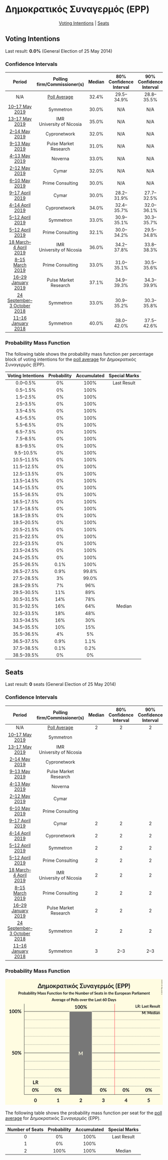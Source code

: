 # Δημοκρατικός Συναγερμός (EPP)

<p align="center"><a href="#voting-intentions">Voting Intentions</a> | <a href="#seats">Seats</a></p>

## Voting Intentions

Last result: **0.0%** (General Election of 25 May 2014)

### Confidence Intervals

| Period     | Polling firm/Commissioner(s) | Median | 80% Confidence Interval | 90% Confidence Interval | 95% Confidence Interval | 99% Confidence Interval |
|:----------:|:----------------:|:-----------:|:-----------------------:|:-----------------------:|:-----------------------:|:-----------------------:|
| N/A | [Poll Average](average.html) | 32.4% | 29.5–34.9% | 28.8–35.5% | 28.2–36.0% | 27.1–37.0% |
| [10–17 May 2019](2019-05-17-Symmetron.html) | Symmetron | 30.0% | N/A | N/A | N/A | N/A |
| [13–17 May 2019](2019-05-17-IMR.html) | IMR <br> University of Nicosia | 35.0% | N/A | N/A | N/A | N/A |
| [2–14 May 2019](2019-05-14-Cypronetwork.html) | Cypronetwork | 32.0% | N/A | N/A | N/A | N/A |
| [9–13 May 2019](2019-05-13-PulseMarketResearch.html) | Pulse Market Research | 31.0% | N/A | N/A | N/A | N/A |
| [4–13 May 2019](2019-05-13-Noverna.html) | Noverna | 33.0% | N/A | N/A | N/A | N/A |
| [2–12 May 2019](2019-05-12-Cymar.html) | Cymar | 32.0% | N/A | N/A | N/A | N/A |
| [6–10 May 2019](2019-05-10-PrimeConsulting.html) | Prime Consulting | 30.0% | N/A | N/A | N/A | N/A |
| [9–17 April 2019](2019-04-17-Cymar.html) | Cymar | 30.0% | 28.2–31.9% | 27.7–32.5% | 27.3–33.0% | 26.4–33.9% |
| [4–14 April 2019](2019-04-14-Cypronetwork.html) | Cypronetwork | 34.0% | 32.4–35.7% | 32.0–36.1% | 31.6–36.5% | 30.8–37.3% |
| [5–12 April 2019](2019-04-12-Symmetron.html) | Symmetron | 33.0% | 30.9–35.1% | 30.3–35.7% | 29.8–36.3% | 28.9–37.3% |
| [5–12 April 2019](2019-04-12-PrimeConsulting.html) | Prime Consulting | 32.1% | 30.0–34.2% | 29.5–34.8% | 29.0–35.3% | 28.0–36.3% |
| [18 March–4 April 2019](2019-04-04-IMR.html) | IMR <br> University of Nicosia | 36.0% | 34.2–37.8% | 33.8–38.3% | 33.3–38.8% | 32.5–39.6% |
| [8–15 March 2019](2019-03-15-PrimeConsulting.html) | Prime Consulting | 33.0% | 31.0–35.1% | 30.5–35.6% | 30.0–36.1% | 29.1–37.1% |
| [16–29 January 2019](2019-01-29-PulseMarketResearch.html) | Pulse Market Research | 37.1% | 34.9–39.3% | 34.3–39.9% | 33.8–40.4% | 32.8–41.5% |
| [24 September–3 October 2018](2018-10-03-Symmetron.html) | Symmetron | 33.0% | 30.9–35.2% | 30.3–35.8% | 29.8–36.3% | 28.9–37.4% |
| [11–16 January 2018](2018-01-16-Symmetron.html) | Symmetron | 40.0% | 38.0–42.0% | 37.5–42.6% | 37.0–43.1% | 36.1–44.0% |

### Probability Mass Function

The following table shows the probability mass function per percentage block of voting intentions for the [poll average](average.html) for Δημοκρατικός Συναγερμός (EPP).

| Voting Intentions | Probability | Accumulated | Special Marks |
|:-----------------:|:-----------:|:-----------:|:-------------:|
| 0.0–0.5% | 0% | 100% | Last Result |
| 0.5–1.5% | 0% | 100% |  |
| 1.5–2.5% | 0% | 100% |  |
| 2.5–3.5% | 0% | 100% |  |
| 3.5–4.5% | 0% | 100% |  |
| 4.5–5.5% | 0% | 100% |  |
| 5.5–6.5% | 0% | 100% |  |
| 6.5–7.5% | 0% | 100% |  |
| 7.5–8.5% | 0% | 100% |  |
| 8.5–9.5% | 0% | 100% |  |
| 9.5–10.5% | 0% | 100% |  |
| 10.5–11.5% | 0% | 100% |  |
| 11.5–12.5% | 0% | 100% |  |
| 12.5–13.5% | 0% | 100% |  |
| 13.5–14.5% | 0% | 100% |  |
| 14.5–15.5% | 0% | 100% |  |
| 15.5–16.5% | 0% | 100% |  |
| 16.5–17.5% | 0% | 100% |  |
| 17.5–18.5% | 0% | 100% |  |
| 18.5–19.5% | 0% | 100% |  |
| 19.5–20.5% | 0% | 100% |  |
| 20.5–21.5% | 0% | 100% |  |
| 21.5–22.5% | 0% | 100% |  |
| 22.5–23.5% | 0% | 100% |  |
| 23.5–24.5% | 0% | 100% |  |
| 24.5–25.5% | 0% | 100% |  |
| 25.5–26.5% | 0.1% | 100% |  |
| 26.5–27.5% | 0.9% | 99.8% |  |
| 27.5–28.5% | 3% | 99.0% |  |
| 28.5–29.5% | 7% | 96% |  |
| 29.5–30.5% | 11% | 89% |  |
| 30.5–31.5% | 14% | 78% |  |
| 31.5–32.5% | 16% | 64% | Median |
| 32.5–33.5% | 18% | 48% |  |
| 33.5–34.5% | 16% | 30% |  |
| 34.5–35.5% | 10% | 15% |  |
| 35.5–36.5% | 4% | 5% |  |
| 36.5–37.5% | 0.9% | 1.1% |  |
| 37.5–38.5% | 0.1% | 0.2% |  |
| 38.5–39.5% | 0% | 0% |  |


## Seats

Last result: **0** seats (General Election of 25 May 2014)

### Confidence Intervals

| Period     | Polling firm/Commissioner(s) | Median | 80% Confidence Interval | 90% Confidence Interval | 95% Confidence Interval | 99% Confidence Interval |
|:----------:|:----------------:|:------:|:-----------------------:|:-----------------------:|:-----------------------:|:-----------------------:|
| N/A | [Poll Average](average.html) | 2 | 2 | 2 | 2 | 2 |
| [10–17 May 2019](2019-05-17-Symmetron.html) | Symmetron |  |  |  |  |  |
| [13–17 May 2019](2019-05-17-IMR.html) | IMR <br> University of Nicosia |  |  |  |  |  |
| [2–14 May 2019](2019-05-14-Cypronetwork.html) | Cypronetwork |  |  |  |  |  |
| [9–13 May 2019](2019-05-13-PulseMarketResearch.html) | Pulse Market Research |  |  |  |  |  |
| [4–13 May 2019](2019-05-13-Noverna.html) | Noverna |  |  |  |  |  |
| [2–12 May 2019](2019-05-12-Cymar.html) | Cymar |  |  |  |  |  |
| [6–10 May 2019](2019-05-10-PrimeConsulting.html) | Prime Consulting |  |  |  |  |  |
| [9–17 April 2019](2019-04-17-Cymar.html) | Cymar | 2 | 2 | 2 | 2 | 2 |
| [4–14 April 2019](2019-04-14-Cypronetwork.html) | Cypronetwork | 2 | 2 | 2 | 2 | 2 |
| [5–12 April 2019](2019-04-12-Symmetron.html) | Symmetron | 2 | 2 | 2 | 2 | 2 |
| [5–12 April 2019](2019-04-12-PrimeConsulting.html) | Prime Consulting | 2 | 2 | 2 | 2 | 2 |
| [18 March–4 April 2019](2019-04-04-IMR.html) | IMR <br> University of Nicosia | 2 | 2 | 2 | 2 | 2 |
| [8–15 March 2019](2019-03-15-PrimeConsulting.html) | Prime Consulting | 2 | 2 | 2 | 2 | 2 |
| [16–29 January 2019](2019-01-29-PulseMarketResearch.html) | Pulse Market Research | 2 | 2 | 2 | 2 | 2–3 |
| [24 September–3 October 2018](2018-10-03-Symmetron.html) | Symmetron | 2 | 2 | 2 | 2 | 2 |
| [11–16 January 2018](2018-01-16-Symmetron.html) | Symmetron | 3 | 2–3 | 2–3 | 2–3 | 2–3 |

### Probability Mass Function

![Graph with seats probability mass function not yet produced](average-seats-pmf-δημοκρατικόςσυναγερμόςepp.png "Seats Probability Mass Function")

The following table shows the probability mass function per seat for the [poll average](average.html) for Δημοκρατικός Συναγερμός (EPP).

| Number of Seats | Probability | Accumulated | Special Marks |
|:---------------:|:-----------:|:-----------:|:-------------:|
| 0 | 0% | 100% | Last Result |
| 1 | 0% | 100% |  |
| 2 | 100% | 100% | Median |


